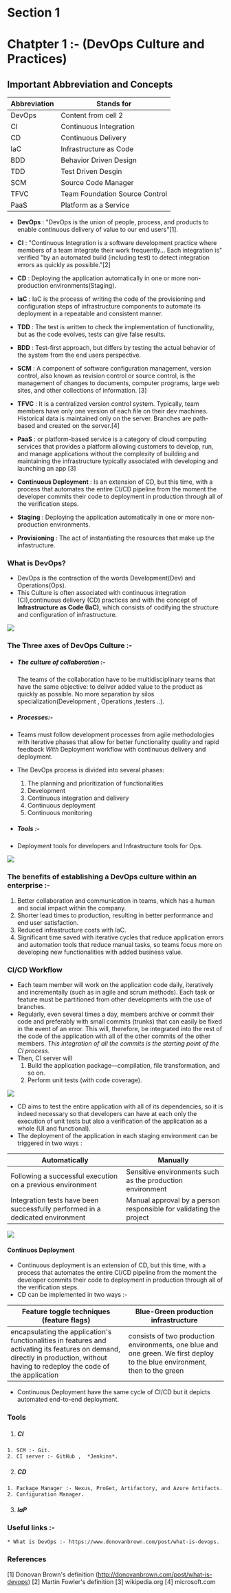# Section 1 
# Chatpter 1  :- (DevOps Culture and Practices)

## Important Abbreviation and Concepts

Abbreviation | Stands for
------------ | -------------
DevOps | Content from cell 2
CI | Continuous Integration
CD | Continuous Delivery
IaC | Infrastructure as Code
BDD | Behavior Driven Design
TDD | Test Driven Desgin
SCM | Source Code Manager
TFVC | Team Foundation Source Control
PaaS | Platform as a Service

  
   * **DevOps** : "DevOps is the union of people, process, and products to enable continuous delivery of value to our
   end users"[1].
  
   * **CI** : "Continuous Integration is a software development practice where members of a team integrate their work
   frequently... Each integration is" verified "by an automated build (including test) to detect integration errors as
   quickly as possible."[2]
  
   * **CD** : Deploying the application automatically in one or more non-production environments(Staging).
  
   * **IaC** : IaC is the process of writing the code of the provisioning and configuration steps of infrastructure
   components to automate its deployment in a repeatable and consistent manner.
  
   * **TDD** : The test is written to check the implementation of functionality, but as the code evolves, tests can give
   false results. 
  
   * **BDD** : Test-first approach, but differs by testing the actual behavior of the system from the end users
   perspective.
  
   * **SCM** : A component of software configuration management, version control, also known as revision control or
   source control, is the management of changes to documents, computer programs, large web sites, and other collections
   of information. [3]
  
   * **TFVC** : It is a centralized version control system. Typically, team members have only one version of each file
   on their dev machines. Historical data is maintained only on the server. Branches are path-based and created on the
   server.[4]
  
   * **PaaS** : or platform-based service is a category of cloud computing services that provides a platform allowing
   customers to develop, run, and manage applications without the complexity of building and maintaining the
   infrastructure typically associated with developing and launching an app [3]

  
   * **Continuous Deployment** : Is an extension of CD, but this time, with a process that automates the entire CI/CD
   pipeline from the moment the developer commits their code to deployment in production through all of the verification
   steps.
  
   * **Staging** : Deploying the application automatically in one or more non-production environments.
  
   * **Provisioning** : The act of instantiating the resources that make up the infastructure.

### What is DevOps?
  * DevOps is the contraction of the words Development(Dev) and Operations(Ops).
  * This Culture is often associated with continuous integration (CI),continuous delivery (CD) practices and  with the concept of **Infrastructure as Code (IaC)**, which consists of codifying the structure and configuration of infrastructure.

  ![](images/DevOps_Cycle.jpg)

### The Three axes of DevOps Culture :-

 * ##### The culture of collaboration :-
    The teams of the collaboration have to be multidisciplinary teams that have the same objective: to deliver added value to the product as quickly as possible. No more separation by silos specialization(Development , Operations ,testers ..).
 * ##### Processes:-
  * Teams must follow development processes from agile methodologies with iterative phases that allow for better functionality quality and rapid feedback *With* Deployment workflow with continuous delivery and deployment.
  * The DevOps process is divided into several phases:

    1. The planning and prioritization of functionalities
    2. Development
    3. Continuous integration and delivery
    4. Continuous deployment
    5. Continuous monitoring

 * ##### Tools :-
  * Deployment tools for developers and Infrastructure tools for Ops.

![](images/DevOps_3axis.jpg)


### The benefits of establishing a DevOps culture within an enterprise :-
   1. Better collaboration and communication in teams, which has a human and social impact within the company.
   2. Shorter lead times to production, resulting in better performance and end user satisfaction.
   3. Reduced infrastructure costs with IaC.
   4. Significant time saved with iterative cycles that reduce application errors and automation tools that reduce manual tasks, so teams focus more on developing new functionalities with added business value.

### CI/CD Workflow
  * Each team member will work on the application code daily, iteratively and incrementally (such as in agile and scrum methods). Each task or feature must be partitioned from other developments with the use of branches.
  * Regularly, even several times a day, members archive or commit their code and preferably with small commits (trunks) that can easily be fixed in the event of an error. This will, therefore, be integrated into the rest of the code of the application with all of the other commits of the other members. *This integration of all the commits is the starting point of the CI process.*
  * Then, CI server will 
    1. Build the application package—compilation, file transformation, and so on.
    2. Perform unit tests (with code coverage).

![](images/CI.png)

  * CD aims to test the entire application with all of its dependencies, so it is indeed necessary so that developers can have at each  only the execution of unit tests but also a verification of the application as a whole (UI and functional).
  * The deployment of the application in each staging environment can be triggered in two ways :

Automatically | Manually
------------ | -------------
Following a successful execution on a previous environment | Sensitive environments such as the production environment
Integration tests have been successfully performed in a dedicated environment | Manual approval by a person responsible for validating the project

![](images/CD.png)

#### Continuos Deployment 
  - Continuous deployment is an extension of CD, but this time, with a process that automates the entire CI/CD pipeline from the moment the developer commits their code to deployment in production through all of the verification steps.
  - CD can be implemented in two ways :-

Feature toggle techniques (feature flags) | Blue-Green production infrastructure
------------ | -------------
encapsulating the application's functionalities in features and activating its features on demand, directly in production, without having to redeploy the code of the application | consists of two production environments, one blue and one green. We first deploy to the blue environment, then to the green

  - Continuous Deployment have the same cycle of CI/CD but it depicts automated end-to-end deployment.

### Tools 
  1. ##### CI 
    1. SCM :- Git.
    2. CI server :- GitHub ,  *Jenkins*.
  2. ##### CD 
    1. Package Manager :- Nexus, ProGet, Artifactory, and Azure Artifacts.
    2. Configuration Manager.
  3. ##### IaP


### Useful links :-
    * What is DevOps :- https://www.donovanbrown.com/post/what-is-devops.


### References 
[1] Donovan Brown's definition (http://donovanbrown.com/post/what-is-devops)
[2] Martin Fowler's definition
[3] wikipedia.org
[4] microsoft.com